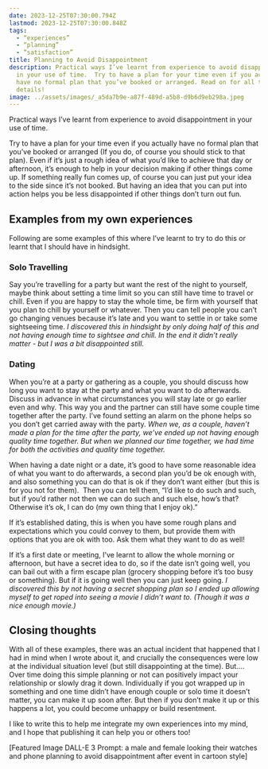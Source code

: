 ```yaml
---
date: 2023-12-25T07:30:00.794Z
lastmod: 2023-12-25T07:30:00.848Z
tags:
  - “experiences”
  - “planning”
  - “satisfaction”
title: Planning to Avoid Disappointment
description: Practical ways I’ve learnt from experience to avoid disappointment
  in your use of time.  Try to have a plan for your time even if you actually
  have no formal plan that you’ve booked or arranged. Read on for all the
  details!
image: ../assets/images/_a5da7b9e-a87f-489d-a5b8-d9b6d9eb298a.jpeg
---
```

Practical ways I’ve learnt from experience to avoid disappointment in your use of time. 

Try to have a plan for your time even if you actually have no formal plan that you’ve booked or arranged (If you do, of course you should stick to that plan). Even if it’s just a rough idea of what you’d like to achieve that day or afternoon, it’s enough to help in your decision making if other things come up. If something really fun comes up, of course you can just put your idea to the side since it’s not booked. But having an idea that you can put into action helps you be less disappointed if other things don’t turn out fun.

## Examples from my own experiences

Following are some examples of this where I’ve learnt to try to do this or learnt that I should have in hindsight.

### Solo Travelling

Say you’re travelling for a party but want the rest of the night to yourself, maybe think about setting a time limit so you can still have time to travel or chill. Even if you are happy to stay the whole time, be firm with yourself that you plan to chill by yourself or whatever. Then you can tell people you can’t go changing venues because it’s late and you want to settle in or take some sightseeing time. *I discovered this in hindsight by only doing half of this and not having enough time to sightsee and chill. In the end it didn’t really matter - but I was a bit disappointed still.*

### Dating

When you’re at a party or gathering as a couple, you should discuss how long you want to stay at the party and what you want to do afterwards. Discuss in advance in what circumstances you will stay late or go earlier even and why. This way you and the partner can still have some couple time together after the party. I’ve found setting an alarm on the phone helps so you don’t get carried away with the party. *When we, as a couple, haven’t made a plan for the time after the party, we’ve ended up not having enough quality time together. But when we planned our time together, we had time for both the activities and quality time together.*

When having a date night or a date, it’s good to have some reasonable idea of what you want to do afterwards, a second plan you’d be ok enough with, and also something you can do that is ok if they don’t want either (but this is for you not for them).  Then you can tell them, “I’d like to do such and such, but if you’d rather not then we can do such and such else, how’s that? Otherwise it’s ok, I can do (my own thing that I enjoy ok).”

If it’s established dating, this is when you have some rough plans and expectations which you could convey to them, but provide them with options that you are ok with too. Ask them what they want to do as well!

If it’s a first date or meeting, I’ve learnt to allow the whole morning or afternoon, but have a secret idea to do, so if the date isn’t going well, you can bail out with a firm escape plan (grocery shopping before it’s too busy or something). But if it is going well then you can just keep going. *I discovered this by not having a secret shopping plan so I ended up allowing myself to get roped into seeing a movie I didn’t want to. (Though it was a nice enough movie.)*

## Closing thoughts

With all of these examples, there was an actual incident that happened that I had in mind when I wrote about it, and crucially the consequences were low at the individual situation level (but still disappointing at the time). But…. Over time doing this simple planning or not can positively impact your relationship or slowly drag it down. Individually if you got wrapped up in something and one time didn’t have enough couple or solo time it doesn’t matter, you can make it up soon after. But then if you don’t make it up or this happens a lot, you could become unhappy or build resentment.

I like to write this to help me integrate my own experiences into my mind, and I hope that publishing it can help you or others too! 



\[Featured Image DALL-E 3 Prompt: a male and female looking their watches and phone planning to avoid disappointment after event  in cartoon style]